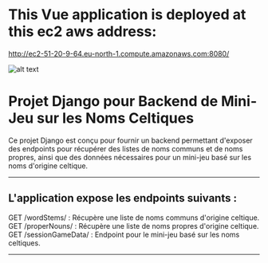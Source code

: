 # This Vue application is deployed at this ec2 aws address:
http://ec2-51-20-9-64.eu-north-1.compute.amazonaws.com:8080/

![alt text](http://ec2-51-20-9-64.eu-north-1.compute.amazonaws.com:8080/src/images/architecture_project.jpg?t=1715612450630)

# Projet Django pour Backend de Mini-Jeu sur les Noms Celtiques

Ce projet Django est conçu pour fournir un backend permettant d'exposer des endpoints pour récupérer des listes de noms communs et de noms propres, ainsi que des données nécessaires pour un mini-jeu basé sur les noms d'origine celtique.

*******

## L'application expose les endpoints suivants :

GET /wordStems/ : Récupère une liste de noms communs d'origine celtique.
GET /properNouns/ : Récupère une liste de noms propres d'origine celtique.
GET /sessionGameData/ : Endpoint pour le mini-jeu basé sur les noms celtiques.

*******